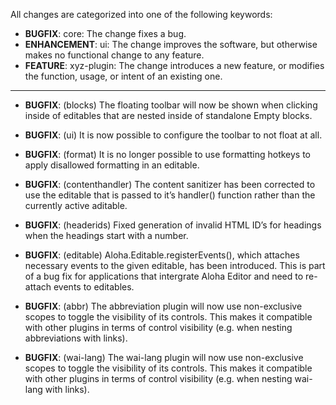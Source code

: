 All changes are categorized into one of the following keywords:

- **BUGFIX**:      core: The change fixes a bug.
- **ENHANCEMENT**: ui: The change improves the software, but otherwise makes no
                   functional change to any feature.
- **FEATURE**:     xyz-plugin: The change introduces a new feature, or modifies the function,
                   usage, or intent of an existing one.

----



- **BUGFIX**: (blocks) The floating toolbar will now be shown when clicking
              inside of editables that are nested inside of standalone Empty
              blocks.
- **BUGFIX**: (ui) It is now possible to configure the toolbar to not float at
              all.

- **BUGFIX**: (format) It is no longer possible to use formatting hotkeys to
              apply disallowed formatting in an editable.

- **BUGFIX**: (contenthandler) The content sanitizer has been corrected to use
              the editable that is passed to it’s handler() function rather than
              the currently active aditable.

- **BUGFIX**: (headerids) Fixed generation of invalid HTML ID’s for headings when
              the headings start with a number.

- **BUGFIX**: (editable) Aloha.Editable.registerEvents(), which attaches
              necessary events to the given editable, has been introduced.  This
              is part of a bug fix for applications that intergrate Aloha Editor
              and need to re-attach events to editables.

- **BUGFIX**: (abbr) The abbreviation plugin will now use non-exclusive scopes
              to toggle the visibility of its controls. This makes it compatible
              with other plugins in terms of control visibility (e.g. when nesting
              abbreviations with links).

- **BUGFIX**: (wai-lang) The wai-lang plugin will now use non-exclusive scopes
              to toggle the visibility of its controls. This makes it compatible
              with other plugins in terms of control visibility (e.g. when nesting
              wai-lang with links).


